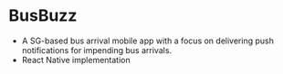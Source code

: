 # BusBuzz
- A SG-based bus arrival mobile app with a focus on delivering push notifications for impending bus arrivals.
- React Native implementation